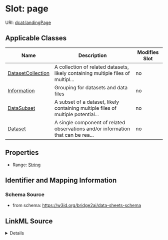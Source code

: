 

# Slot: page

URI: [dcat:landingPage](http://www.w3.org/ns/dcat#landingPage)



<!-- no inheritance hierarchy -->





## Applicable Classes

| Name | Description | Modifies Slot |
| --- | --- | --- |
| [DatasetCollection](DatasetCollection.md) | A collection of related datasets, likely containing multiple files of multipl... |  no  |
| [Information](Information.md) | Grouping for datasets and data files |  no  |
| [DataSubset](DataSubset.md) | A subset of a dataset, likely containing multiple files of multiple potential... |  no  |
| [Dataset](Dataset.md) | A single component of related observations and/or information that can be rea... |  no  |







## Properties

* Range: [String](String.md)





## Identifier and Mapping Information







### Schema Source


* from schema: https://w3id.org/bridge2ai/data-sheets-schema




## LinkML Source

<details>
```yaml
name: page
from_schema: https://w3id.org/bridge2ai/data-sheets-schema
rank: 1000
slot_uri: dcat:landingPage
alias: page
domain_of:
- Information
range: string

```
</details>